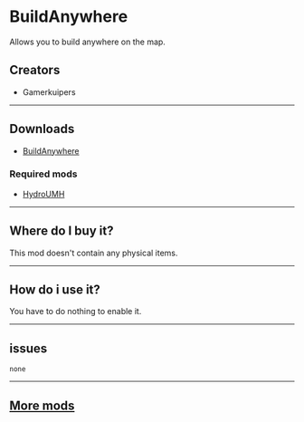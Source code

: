 # BuildAnywhere

Allows you to build anywhere on the map.

## Creators

- Gamerkuipers

-------

## Downloads

- [BuildAnywhere](https://github.com/Gamerkuipers/Hydroneer-Modding/raw/main/1.x/500-BuildAnywhere_P.pak)

### Required mods

- [HydroUMH](https://github.com/RHlNO/HydroneerModding/raw/main/Release%20Mods/501-HydroUMH_P.pak)

-------

## Where do I buy it?

This mod doesn't contain any physical items.

-------

## How do i use it?

You have to do nothing to enable it.

-------

## issues

    none

-------

## [More mods](../../../)
